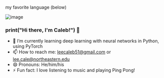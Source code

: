 my favorite language (below)

![image](https://user-images.githubusercontent.com/79390102/116929688-c8109300-ac2c-11eb-919e-1977a2ffeac2.png)

### print("Hi there, I'm Caleb!") 👋

- 🌱 I’m currently learning deep learning with neural networks in Python, using PyTorch
- 📫 How to reach me: leecaleb51@gmail.com or lee.cale@northeastern.edu
- 😄 Pronouns: He/him/his
- ⚡ Fun fact: I love listening to music and playing Ping Pong!

